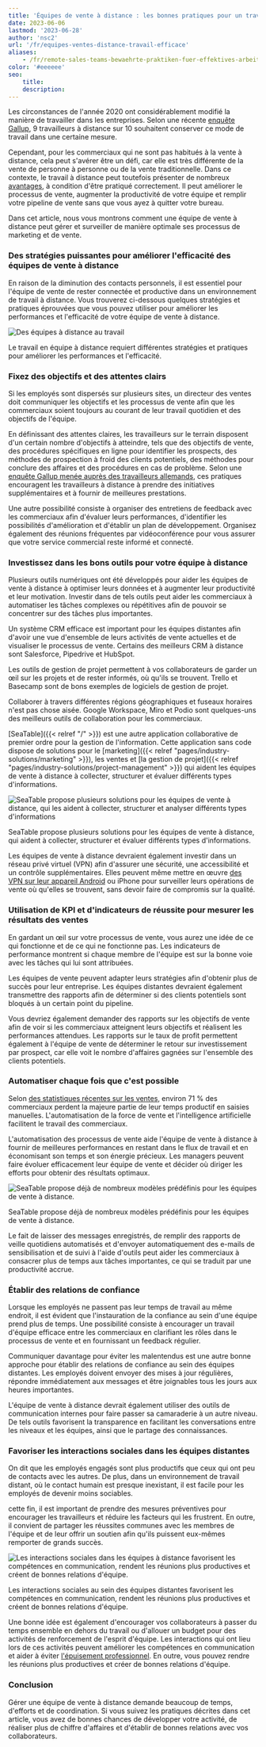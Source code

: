 ```yaml
---
title: 'Équipes de vente à distance : les bonnes pratiques pour un travail efficace'
date: 2023-06-06
lastmod: '2023-06-28'
author: 'nsc2'
url: '/fr/equipes-ventes-distance-travail-efficace'
aliases:
    - /fr/remote-sales-teams-bewaehrte-praktiken-fuer-effektives-arbeiten
color: '#eeeeee'
seo:
    title:
    description:
---
```


Les circonstances de l'année 2020 ont considérablement modifié la manière de travailler dans les entreprises. Selon une récente [enquête Gallup](https://news.gallup.com/poll/355907/remote-work-persisting-trending-permanent.aspx), 9 travailleurs à distance sur 10 souhaitent conserver ce mode de travail dans une certaine mesure.

Cependant, pour les commerciaux qui ne sont pas habitués à la vente à distance, cela peut s'avérer être un défi, car elle est très différente de la vente de personne à personne ou de la vente traditionnelle. Dans ce contexte, le travail à distance peut toutefois présenter de nombreux [avantages](https://myquickcloud.com/blog/productivity/benefits-of-remote-work/), à condition d'être pratiqué correctement. Il peut améliorer le processus de vente, augmenter la productivité de votre équipe et remplir votre pipeline de vente sans que vous ayez à quitter votre bureau.

Dans cet article, nous vous montrons comment une équipe de vente à distance peut gérer et surveiller de manière optimale ses processus de marketing et de vente.

### Des stratégies puissantes pour améliorer l'efficacité des équipes de vente à distance

En raison de la diminution des contacts personnels, il est essentiel pour l'équipe de vente de rester connectée et productive dans un environnement de travail à distance. Vous trouverez ci-dessous quelques stratégies et pratiques éprouvées que vous pouvez utiliser pour améliorer les performances et l'efficacité de votre équipe de vente à distance.

![Des équipes à distance au travail](sigmund-eTgMFFzroGc-unsplash-scaled-e1686045067675.jpg)

Le travail en équipe à distance requiert différentes stratégies et pratiques pour améliorer les performances et l'efficacité.

### Fixez des objectifs et des attentes clairs

Si les employés sont dispersés sur plusieurs sites, un directeur des ventes doit communiquer les objectifs et les processus de vente afin que les commerciaux soient toujours au courant de leur travail quotidien et des objectifs de l'équipe.

En définissant des attentes claires, les travailleurs sur le terrain disposent d'un certain nombre d'objectifs à atteindre, tels que des objectifs de vente, des procédures spécifiques en ligne pour identifier les prospects, des méthodes de prospection à froid des clients potentiels, des méthodes pour conclure des affaires et des procédures en cas de problème. Selon une [enquête Gallup menée auprès des travailleurs allemands](http://www.gallup.com/businessjournal/186164/employees-don-know-expected-work.aspx), ces pratiques encouragent les travailleurs à distance à prendre des initiatives supplémentaires et à fournir de meilleures prestations.

Une autre possibilité consiste à organiser des entretiens de feedback avec les commerciaux afin d'évaluer leurs performances, d'identifier les possibilités d'amélioration et d'établir un plan de développement. Organisez également des réunions fréquentes par vidéoconférence pour vous assurer que votre service commercial reste informé et connecté.

### Investissez dans les bons outils pour votre équipe à distance

Plusieurs outils numériques ont été développés pour aider les équipes de vente à distance à optimiser leurs données et à augmenter leur productivité et leur motivation. Investir dans de tels outils peut aider les commerciaux à automatiser les tâches complexes ou répétitives afin de pouvoir se concentrer sur des tâches plus importantes.

Un système CRM efficace est important pour les équipes distantes afin d'avoir une vue d'ensemble de leurs activités de vente actuelles et de visualiser le processus de vente. Certains des meilleurs CRM à distance sont Salesforce, Pipedrive et HubSpot.

Les outils de gestion de projet permettent à vos collaborateurs de garder un œil sur les projets et de rester informés, où qu'ils se trouvent. Trello et Basecamp sont de bons exemples de logiciels de gestion de projet.

Collaborer à travers différentes régions géographiques et fuseaux horaires n'est pas chose aisée. Google Workspace, Miro et Podio sont quelques-uns des meilleurs outils de collaboration pour les commerciaux.

[SeaTable]({{< relref "/" >}}) est une autre application collaborative de premier ordre pour la gestion de l'information. Cette application sans code dispose de solutions pour le [marketing]({{< relref "pages/industry-solutions/marketing" >}}), les ventes et [la gestion de projet]({{< relref "pages/industry-solutions/project-management" >}}) qui aident les équipes de vente à distance à collecter, structurer et évaluer différents types d'informations.

![SeaTable propose plusieurs solutions pour les équipes de vente à distance, qui les aident à collecter, structurer et analyser différents types d'informations](Ansicht_Offers.png)

SeaTable propose plusieurs solutions pour les équipes de vente à distance, qui aident à collecter, structurer et évaluer différents types d'informations.

Les équipes de vente à distance devraient également investir dans un réseau privé virtuel (VPN) afin d'assurer une sécurité, une accessibilité et un contrôle supplémentaires. Elles peuvent même mettre en œuvre [des VPN sur leur appareil Android](https://cybernews.com/best-vpn/free-vpn-for-android/) ou iPhone pour surveiller leurs opérations de vente où qu'elles se trouvent, sans devoir faire de compromis sur la qualité.

### Utilisation de KPI et d'indicateurs de réussite pour mesurer les résultats des ventes

En gardant un œil sur votre processus de vente, vous aurez une idée de ce qui fonctionne et de ce qui ne fonctionne pas. Les indicateurs de performance montrent si chaque membre de l'équipe est sur la bonne voie avec les tâches qui lui sont attribuées.

Les équipes de vente peuvent adapter leurs stratégies afin d'obtenir plus de succès pour leur entreprise. Les équipes distantes devraient également transmettre des rapports afin de déterminer si des clients potentiels sont bloqués à un certain point du pipeline.

Vous devriez également demander des rapports sur les objectifs de vente afin de voir si les commerciaux atteignent leurs objectifs et réalisent les performances attendues. Les rapports sur le taux de profit permettent également à l'équipe de vente de déterminer le retour sur investissement par prospect, car elle voit le nombre d'affaires gagnées sur l'ensemble des clients potentiels.

### Automatiser chaque fois que c'est possible

Selon [des statistiques récentes sur les ventes](https://www.heinzmarketing.com/2015/02/15-inside-sales-statistics-last-weeks-aa-isp-front-lines-conference/), environ 71 % des commerciaux perdent la majeure partie de leur temps productif en saisies manuelles. L'automatisation de la force de vente et l'intelligence artificielle facilitent le travail des commerciaux.

L'automatisation des processus de vente aide l'équipe de vente à distance à fournir de meilleures performances en restant dans le flux de travail et en économisant son temps et son énergie précieux. Les managers peuvent faire évoluer efficacement leur équipe de vente et décider où diriger les efforts pour obtenir des résultats optimaux.

![SeaTable propose déjà de nombreux modèles prédéfinis pour les équipes de vente à distance.](templates-crm-remote.png)

SeaTable propose déjà de nombreux modèles prédéfinis pour les équipes de vente à distance.

Le fait de laisser des messages enregistrés, de remplir des rapports de veille quotidiens automatisés et d'envoyer automatiquement des e-mails de sensibilisation et de suivi à l'aide d'outils peut aider les commerciaux à consacrer plus de temps aux tâches importantes, ce qui se traduit par une productivité accrue.

### Établir des relations de confiance

Lorsque les employés ne passent pas leur temps de travail au même endroit, il est évident que l'instauration de la confiance au sein d'une équipe prend plus de temps. Une possibilité consiste à encourager un travail d'équipe efficace entre les commerciaux en clarifiant les rôles dans le processus de vente et en fournissant un feedback régulier.

Communiquer davantage pour éviter les malentendus est une autre bonne approche pour établir des relations de confiance au sein des équipes distantes. Les employés doivent envoyer des mises à jour régulières, répondre immédiatement aux messages et être joignables tous les jours aux heures importantes.

L'équipe de vente à distance devrait également utiliser des outils de communication internes pour faire passer sa camaraderie à un autre niveau. De tels outils favorisent la transparence en facilitant les conversations entre les niveaux et les équipes, ainsi que le partage des connaissances.

### Favoriser les interactions sociales dans les équipes distantes

On dit que les employés engagés sont plus productifs que ceux qui ont peu de contacts avec les autres. De plus, dans un environnement de travail distant, où le contact humain est presque inexistant, il est facile pour les employés de devenir moins sociables.

cette fin, il est important de prendre des mesures préventives pour encourager les travailleurs et réduire les facteurs qui les frustrent. En outre, il convient de partager les réussites communes avec les membres de l'équipe et de leur offrir un soutien afin qu'ils puissent eux-mêmes remporter de grands succès.

![Les interactions sociales dans les équipes à distance favorisent les compétences en communication, rendent les réunions plus productives et créent de bonnes relations d'équipe.](antenna-ZDN-G1xBWHY-unsplash-scaled-e1686045663343-711x474.jpg)

Les interactions sociales au sein des équipes distantes favorisent les compétences en communication, rendent les réunions plus productives et créent de bonnes relations d'équipe.

Une bonne idée est également d'encourager vos collaborateurs à passer du temps ensemble en dehors du travail ou d'allouer un budget pour des activités de renforcement de l'esprit d'équipe. Les interactions qui ont lieu lors de ces activités peuvent améliorer les compétences en communication et aider à éviter [l'épuisement professionnel](https://breadnbeyond.com/articles/wfh-burnout/). En outre, vous pouvez rendre les réunions plus productives et créer de bonnes relations d'équipe.

### Conclusion

Gérer une équipe de vente à distance demande beaucoup de temps, d'efforts et de coordination. Si vous suivez les pratiques décrites dans cet article, vous avez de bonnes chances de développer votre activité, de réaliser plus de chiffre d'affaires et d'établir de bonnes relations avec vos collaborateurs.
